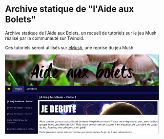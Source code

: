 # Archive statique de "l'Aide aux Bolets"

Archive statique de l'Aide aux Bolets, un recueil de tutoriels sur le jeu Mush réalisé par la communauté sur Twinoid.

Ces tutoriels seront utilisés sur [eMush](https://emush.eternaltwin.org/), une reprise du jeu Mush.

![Apreçu de l'Aide aux Bolets](screenshot.png)